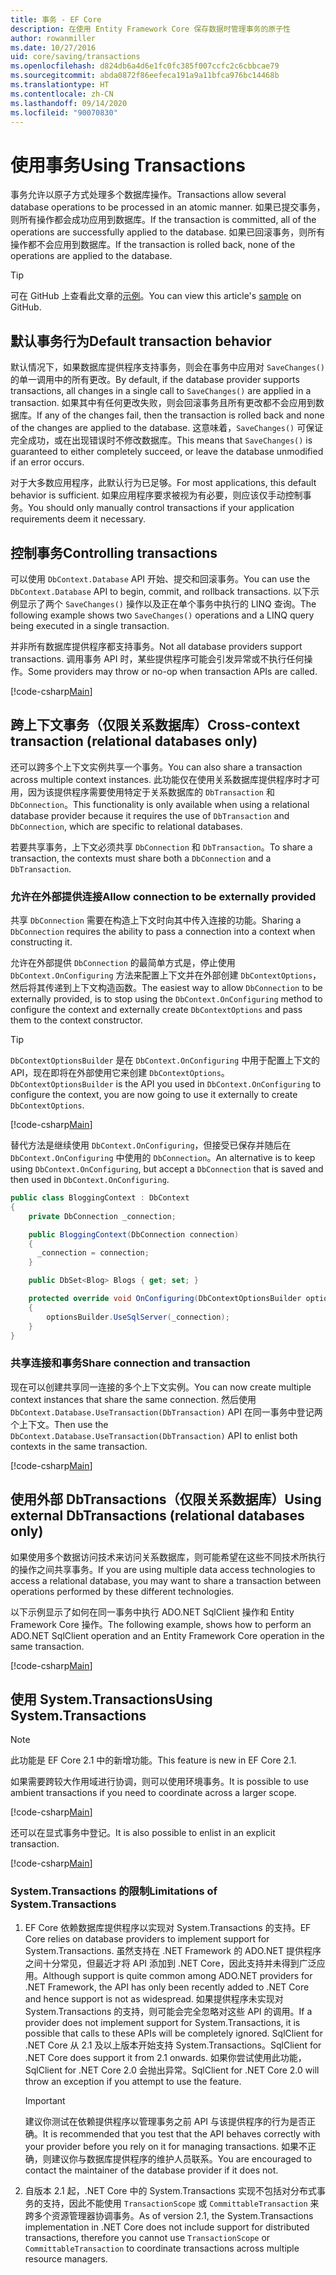 ```yaml
---
title: 事务 - EF Core
description: 在使用 Entity Framework Core 保存数据时管理事务的原子性
author: rowanmiller
ms.date: 10/27/2016
uid: core/saving/transactions
ms.openlocfilehash: d824db6a4d6e1fc0fc385f007ccfc2c6cbbcae79
ms.sourcegitcommit: abda0872f86eefeca191a9a11bfca976bc14468b
ms.translationtype: HT
ms.contentlocale: zh-CN
ms.lasthandoff: 09/14/2020
ms.locfileid: "90070830"
---
```

# <a name="using-transactions"></a><span data-ttu-id="85667-103">使用事务</span><span class="sxs-lookup"><span data-stu-id="85667-103">Using Transactions</span></span>

<span data-ttu-id="85667-104">事务允许以原子方式处理多个数据库操作。</span><span class="sxs-lookup"><span data-stu-id="85667-104">Transactions allow several database operations to be processed in an atomic manner.</span></span> <span data-ttu-id="85667-105">如果已提交事务，则所有操作都会成功应用到数据库。</span><span class="sxs-lookup"><span data-stu-id="85667-105">If the transaction is committed, all of the operations are successfully applied to the database.</span></span> <span data-ttu-id="85667-106">如果已回滚事务，则所有操作都不会应用到数据库。</span><span class="sxs-lookup"><span data-stu-id="85667-106">If the transaction is rolled back, none of the operations are applied to the database.</span></span>

> [!TIP]  
> <span data-ttu-id="85667-107">可在 GitHub 上查看此文章的[示例](https://github.com/dotnet/EntityFramework.Docs/tree/master/samples/core/Saving/Transactions/)。</span><span class="sxs-lookup"><span data-stu-id="85667-107">You can view this article's [sample](https://github.com/dotnet/EntityFramework.Docs/tree/master/samples/core/Saving/Transactions/) on GitHub.</span></span>

## <a name="default-transaction-behavior"></a><span data-ttu-id="85667-108">默认事务行为</span><span class="sxs-lookup"><span data-stu-id="85667-108">Default transaction behavior</span></span>

<span data-ttu-id="85667-109">默认情况下，如果数据库提供程序支持事务，则会在事务中应用对 `SaveChanges()` 的单一调用中的所有更改。</span><span class="sxs-lookup"><span data-stu-id="85667-109">By default, if the database provider supports transactions, all changes in a single call to `SaveChanges()` are applied in a transaction.</span></span> <span data-ttu-id="85667-110">如果其中有任何更改失败，则会回滚事务且所有更改都不会应用到数据库。</span><span class="sxs-lookup"><span data-stu-id="85667-110">If any of the changes fail, then the transaction is rolled back and none of the changes are applied to the database.</span></span> <span data-ttu-id="85667-111">这意味着，`SaveChanges()` 可保证完全成功，或在出现错误时不修改数据库。</span><span class="sxs-lookup"><span data-stu-id="85667-111">This means that `SaveChanges()` is guaranteed to either completely succeed, or leave the database unmodified if an error occurs.</span></span>

<span data-ttu-id="85667-112">对于大多数应用程序，此默认行为已足够。</span><span class="sxs-lookup"><span data-stu-id="85667-112">For most applications, this default behavior is sufficient.</span></span> <span data-ttu-id="85667-113">如果应用程序要求被视为有必要，则应该仅手动控制事务。</span><span class="sxs-lookup"><span data-stu-id="85667-113">You should only manually control transactions if your application requirements deem it necessary.</span></span>

## <a name="controlling-transactions"></a><span data-ttu-id="85667-114">控制事务</span><span class="sxs-lookup"><span data-stu-id="85667-114">Controlling transactions</span></span>

<span data-ttu-id="85667-115">可以使用 `DbContext.Database` API 开始、提交和回滚事务。</span><span class="sxs-lookup"><span data-stu-id="85667-115">You can use the `DbContext.Database` API to begin, commit, and rollback transactions.</span></span> <span data-ttu-id="85667-116">以下示例显示了两个 `SaveChanges()` 操作以及正在单个事务中执行的 LINQ 查询。</span><span class="sxs-lookup"><span data-stu-id="85667-116">The following example shows two `SaveChanges()` operations and a LINQ query being executed in a single transaction.</span></span>

<span data-ttu-id="85667-117">并非所有数据库提供程序都支持事务。</span><span class="sxs-lookup"><span data-stu-id="85667-117">Not all database providers support transactions.</span></span> <span data-ttu-id="85667-118">调用事务 API 时，某些提供程序可能会引发异常或不执行任何操作。</span><span class="sxs-lookup"><span data-stu-id="85667-118">Some providers may throw or no-op when transaction APIs are called.</span></span>

[!code-csharp[Main](../../../samples/core/Saving/Transactions/ControllingTransaction/Sample.cs?name=Transaction&highlight=3,17,18,19)]

## <a name="cross-context-transaction-relational-databases-only"></a><span data-ttu-id="85667-119">跨上下文事务（仅限关系数据库）</span><span class="sxs-lookup"><span data-stu-id="85667-119">Cross-context transaction (relational databases only)</span></span>

<span data-ttu-id="85667-120">还可以跨多个上下文实例共享一个事务。</span><span class="sxs-lookup"><span data-stu-id="85667-120">You can also share a transaction across multiple context instances.</span></span> <span data-ttu-id="85667-121">此功能仅在使用关系数据库提供程序时才可用，因为该提供程序需要使用特定于关系数据库的 `DbTransaction` 和 `DbConnection`。</span><span class="sxs-lookup"><span data-stu-id="85667-121">This functionality is only available when using a relational database provider because it requires the use of `DbTransaction` and `DbConnection`, which are specific to relational databases.</span></span>

<span data-ttu-id="85667-122">若要共享事务，上下文必须共享 `DbConnection` 和 `DbTransaction`。</span><span class="sxs-lookup"><span data-stu-id="85667-122">To share a transaction, the contexts must share both a `DbConnection` and a `DbTransaction`.</span></span>

### <a name="allow-connection-to-be-externally-provided"></a><span data-ttu-id="85667-123">允许在外部提供连接</span><span class="sxs-lookup"><span data-stu-id="85667-123">Allow connection to be externally provided</span></span>

<span data-ttu-id="85667-124">共享 `DbConnection` 需要在构造上下文时向其中传入连接的功能。</span><span class="sxs-lookup"><span data-stu-id="85667-124">Sharing a `DbConnection` requires the ability to pass a connection into a context when constructing it.</span></span>

<span data-ttu-id="85667-125">允许在外部提供 `DbConnection` 的最简单方式是，停止使用 `DbContext.OnConfiguring` 方法来配置上下文并在外部创建 `DbContextOptions`，然后将其传递到上下文构造函数。</span><span class="sxs-lookup"><span data-stu-id="85667-125">The easiest way to allow `DbConnection` to be externally provided, is to stop using the `DbContext.OnConfiguring` method to configure the context and externally create `DbContextOptions` and pass them to the context constructor.</span></span>

> [!TIP]  
> <span data-ttu-id="85667-126">`DbContextOptionsBuilder` 是在 `DbContext.OnConfiguring` 中用于配置上下文的 API，现在即将在外部使用它来创建 `DbContextOptions`。</span><span class="sxs-lookup"><span data-stu-id="85667-126">`DbContextOptionsBuilder` is the API you used in `DbContext.OnConfiguring` to configure the context, you are now going to use it externally to create `DbContextOptions`.</span></span>

[!code-csharp[Main](../../../samples/core/Saving/Transactions/SharingTransaction/Sample.cs?name=Context&highlight=3,4,5)]

<span data-ttu-id="85667-127">替代方法是继续使用 `DbContext.OnConfiguring`，但接受已保存并随后在 `DbContext.OnConfiguring` 中使用的 `DbConnection`。</span><span class="sxs-lookup"><span data-stu-id="85667-127">An alternative is to keep using `DbContext.OnConfiguring`, but accept a `DbConnection` that is saved and then used in `DbContext.OnConfiguring`.</span></span>

``` csharp
public class BloggingContext : DbContext
{
    private DbConnection _connection;

    public BloggingContext(DbConnection connection)
    {
      _connection = connection;
    }

    public DbSet<Blog> Blogs { get; set; }

    protected override void OnConfiguring(DbContextOptionsBuilder optionsBuilder)
    {
        optionsBuilder.UseSqlServer(_connection);
    }
}
```

### <a name="share-connection-and-transaction"></a><span data-ttu-id="85667-128">共享连接和事务</span><span class="sxs-lookup"><span data-stu-id="85667-128">Share connection and transaction</span></span>

<span data-ttu-id="85667-129">现在可以创建共享同一连接的多个上下文实例。</span><span class="sxs-lookup"><span data-stu-id="85667-129">You can now create multiple context instances that share the same connection.</span></span> <span data-ttu-id="85667-130">然后使用 `DbContext.Database.UseTransaction(DbTransaction)` API 在同一事务中登记两个上下文。</span><span class="sxs-lookup"><span data-stu-id="85667-130">Then use the `DbContext.Database.UseTransaction(DbTransaction)` API to enlist both contexts in the same transaction.</span></span>

[!code-csharp[Main](../../../samples/core/Saving/Transactions/SharingTransaction/Sample.cs?name=Transaction&highlight=1,2,3,7,16,23,24,25)]

## <a name="using-external-dbtransactions-relational-databases-only"></a><span data-ttu-id="85667-131">使用外部 DbTransactions（仅限关系数据库）</span><span class="sxs-lookup"><span data-stu-id="85667-131">Using external DbTransactions (relational databases only)</span></span>

<span data-ttu-id="85667-132">如果使用多个数据访问技术来访问关系数据库，则可能希望在这些不同技术所执行的操作之间共享事务。</span><span class="sxs-lookup"><span data-stu-id="85667-132">If you are using multiple data access technologies to access a relational database, you may want to share a transaction between operations performed by these different technologies.</span></span>

<span data-ttu-id="85667-133">以下示例显示了如何在同一事务中执行 ADO.NET SqlClient 操作和 Entity Framework Core 操作。</span><span class="sxs-lookup"><span data-stu-id="85667-133">The following example, shows how to perform an ADO.NET SqlClient operation and an Entity Framework Core operation in the same transaction.</span></span>

[!code-csharp[Main](../../../samples/core/Saving/Transactions/ExternalDbTransaction/Sample.cs?name=Transaction&highlight=4,10,21,26,27,28)]

## <a name="using-systemtransactions"></a><span data-ttu-id="85667-134">使用 System.Transactions</span><span class="sxs-lookup"><span data-stu-id="85667-134">Using System.Transactions</span></span>

> [!NOTE]  
> <span data-ttu-id="85667-135">此功能是 EF Core 2.1 中的新增功能。</span><span class="sxs-lookup"><span data-stu-id="85667-135">This feature is new in EF Core 2.1.</span></span>

<span data-ttu-id="85667-136">如果需要跨较大作用域进行协调，则可以使用环境事务。</span><span class="sxs-lookup"><span data-stu-id="85667-136">It is possible to use ambient transactions if you need to coordinate across a larger scope.</span></span>

[!code-csharp[Main](../../../samples/core/Saving/Transactions/AmbientTransaction/Sample.cs?name=Transaction&highlight=1,2,3,26,27,28)]

<span data-ttu-id="85667-137">还可以在显式事务中登记。</span><span class="sxs-lookup"><span data-stu-id="85667-137">It is also possible to enlist in an explicit transaction.</span></span>

[!code-csharp[Main](../../../samples/core/Saving/Transactions/CommitableTransaction/Sample.cs?name=Transaction&highlight=1,15,28,29,30)]

### <a name="limitations-of-systemtransactions"></a><span data-ttu-id="85667-138">System.Transactions 的限制</span><span class="sxs-lookup"><span data-stu-id="85667-138">Limitations of System.Transactions</span></span>  

1. <span data-ttu-id="85667-139">EF Core 依赖数据库提供程序以实现对 System.Transactions 的支持。</span><span class="sxs-lookup"><span data-stu-id="85667-139">EF Core relies on database providers to implement support for System.Transactions.</span></span> <span data-ttu-id="85667-140">虽然支持在 .NET Framework 的 ADO.NET 提供程序之间十分常见，但最近才将 API 添加到 .NET Core，因此支持并未得到广泛应用。</span><span class="sxs-lookup"><span data-stu-id="85667-140">Although support is quite common among ADO.NET providers for .NET Framework, the API has only been recently added to .NET Core and hence support is not as widespread.</span></span> <span data-ttu-id="85667-141">如果提供程序未实现对 System.Transactions 的支持，则可能会完全忽略对这些 API 的调用。</span><span class="sxs-lookup"><span data-stu-id="85667-141">If a provider does not implement support for System.Transactions, it is possible that calls to these APIs will be completely ignored.</span></span> <span data-ttu-id="85667-142">SqlClient for .NET Core 从 2.1 及以上版本开始支持 System.Transactions。</span><span class="sxs-lookup"><span data-stu-id="85667-142">SqlClient for .NET Core does support it from 2.1 onwards.</span></span> <span data-ttu-id="85667-143">如果你尝试使用此功能，SqlClient for .NET Core 2.0 会抛出异常。</span><span class="sxs-lookup"><span data-stu-id="85667-143">SqlClient for .NET Core 2.0 will throw an exception if you attempt to use the feature.</span></span>

   > [!IMPORTANT]  
   > <span data-ttu-id="85667-144">建议你测试在依赖提供程序以管理事务之前 API 与该提供程序的行为是否正确。</span><span class="sxs-lookup"><span data-stu-id="85667-144">It is recommended that you test that the API behaves correctly with your provider before you rely on it for managing transactions.</span></span> <span data-ttu-id="85667-145">如果不正确，则建议你与数据库提供程序的维护人员联系。</span><span class="sxs-lookup"><span data-stu-id="85667-145">You are encouraged to contact the maintainer of the database provider if it does not.</span></span>

2. <span data-ttu-id="85667-146">自版本 2.1 起，.NET Core 中的 System.Transactions 实现不包括对分布式事务的支持，因此不能使用 `TransactionScope` 或 `CommittableTransaction` 来跨多个资源管理器协调事务。</span><span class="sxs-lookup"><span data-stu-id="85667-146">As of version 2.1, the System.Transactions implementation in .NET Core does not include support for distributed transactions, therefore you cannot use `TransactionScope` or `CommittableTransaction` to coordinate transactions across multiple resource managers.</span></span>
